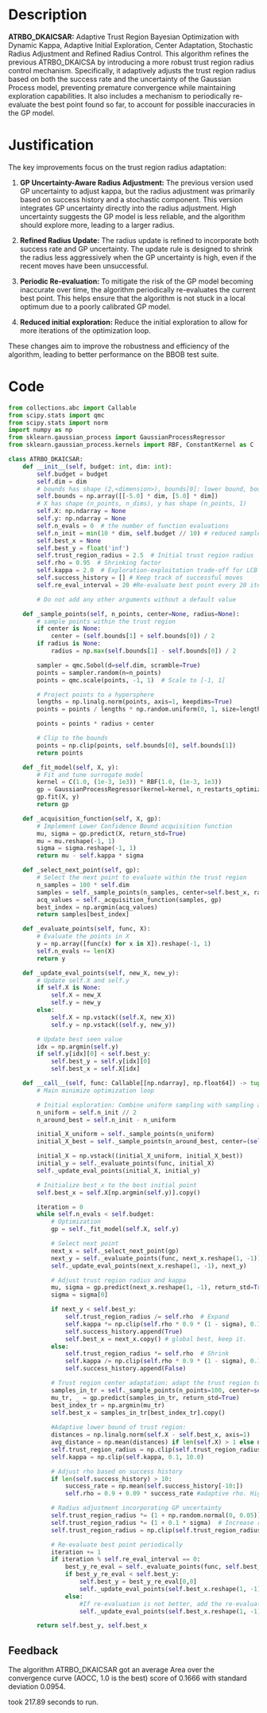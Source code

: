 # Description
**ATRBO_DKAICSAR:** Adaptive Trust Region Bayesian Optimization with Dynamic Kappa, Adaptive Initial Exploration, Center Adaptation, Stochastic Radius Adjustment and Refined Radius Control. This algorithm refines the previous ATRBO_DKAICSA by introducing a more robust trust region radius control mechanism. Specifically, it adaptively adjusts the trust region radius based on both the success rate and the uncertainty of the Gaussian Process model, preventing premature convergence while maintaining exploration capabilities. It also includes a mechanism to periodically re-evaluate the best point found so far, to account for possible inaccuracies in the GP model.

# Justification
The key improvements focus on the trust region radius adaptation:

1.  **GP Uncertainty-Aware Radius Adjustment:** The previous version used GP uncertainty to adjust kappa, but the radius adjustment was primarily based on success history and a stochastic component. This version integrates GP uncertainty directly into the radius adjustment. High uncertainty suggests the GP model is less reliable, and the algorithm should explore more, leading to a larger radius.

2.  **Refined Radius Update:** The radius update is refined to incorporate both success rate and GP uncertainty. The update rule is designed to shrink the radius less aggressively when the GP uncertainty is high, even if the recent moves have been unsuccessful.

3.  **Periodic Re-evaluation:** To mitigate the risk of the GP model becoming inaccurate over time, the algorithm periodically re-evaluates the current best point. This helps ensure that the algorithm is not stuck in a local optimum due to a poorly calibrated GP model.

4. **Reduced initial exploration:** Reduce the initial exploration to allow for more iterations of the optimization loop.

These changes aim to improve the robustness and efficiency of the algorithm, leading to better performance on the BBOB test suite.

# Code
```python
from collections.abc import Callable
from scipy.stats import qmc
from scipy.stats import norm
import numpy as np
from sklearn.gaussian_process import GaussianProcessRegressor
from sklearn.gaussian_process.kernels import RBF, ConstantKernel as C

class ATRBO_DKAICSAR:
    def __init__(self, budget: int, dim: int):
        self.budget = budget
        self.dim = dim
        # bounds has shape (2,<dimension>), bounds[0]: lower bound, bounds[1]: upper bound
        self.bounds = np.array([[-5.0] * dim, [5.0] * dim])
        # X has shape (n_points, n_dims), y has shape (n_points, 1)
        self.X: np.ndarray = None
        self.y: np.ndarray = None
        self.n_evals = 0  # the number of function evaluations
        self.n_init = min(10 * dim, self.budget // 10) # reduced samples for initial exploration
        self.best_x = None
        self.best_y = float('inf')
        self.trust_region_radius = 2.5  # Initial trust region radius
        self.rho = 0.95  # Shrinking factor
        self.kappa = 2.0  # Exploration-exploitation trade-off for LCB
        self.success_history = [] # Keep track of successful moves
        self.re_eval_interval = 20 #Re-evaluate best point every 20 iterations

        # Do not add any other arguments without a default value

    def _sample_points(self, n_points, center=None, radius=None):
        # sample points within the trust region
        if center is None:
            center = (self.bounds[1] + self.bounds[0]) / 2
        if radius is None:
            radius = np.max(self.bounds[1] - self.bounds[0]) / 2

        sampler = qmc.Sobol(d=self.dim, scramble=True)
        points = sampler.random(n=n_points)
        points = qmc.scale(points, -1, 1)  # Scale to [-1, 1]

        # Project points to a hypersphere
        lengths = np.linalg.norm(points, axis=1, keepdims=True)
        points = points / lengths * np.random.uniform(0, 1, size=lengths.shape) ** (1 / self.dim)

        points = points * radius + center

        # Clip to the bounds
        points = np.clip(points, self.bounds[0], self.bounds[1])
        return points

    def _fit_model(self, X, y):
        # Fit and tune surrogate model
        kernel = C(1.0, (1e-3, 1e3)) * RBF(1.0, (1e-3, 1e3))
        gp = GaussianProcessRegressor(kernel=kernel, n_restarts_optimizer=5, random_state=42)
        gp.fit(X, y)
        return gp

    def _acquisition_function(self, X, gp):
        # Implement Lower Confidence Bound acquisition function
        mu, sigma = gp.predict(X, return_std=True)
        mu = mu.reshape(-1, 1)
        sigma = sigma.reshape(-1, 1)
        return mu - self.kappa * sigma

    def _select_next_point(self, gp):
        # Select the next point to evaluate within the trust region
        n_samples = 100 * self.dim
        samples = self._sample_points(n_samples, center=self.best_x, radius=self.trust_region_radius)
        acq_values = self._acquisition_function(samples, gp)
        best_index = np.argmin(acq_values)
        return samples[best_index]

    def _evaluate_points(self, func, X):
        # Evaluate the points in X
        y = np.array([func(x) for x in X]).reshape(-1, 1)
        self.n_evals += len(X)
        return y

    def _update_eval_points(self, new_X, new_y):
        # Update self.X and self.y
        if self.X is None:
            self.X = new_X
            self.y = new_y
        else:
            self.X = np.vstack((self.X, new_X))
            self.y = np.vstack((self.y, new_y))

        # Update best seen value
        idx = np.argmin(self.y)
        if self.y[idx][0] < self.best_y:
            self.best_y = self.y[idx][0]
            self.best_x = self.X[idx]

    def __call__(self, func: Callable[[np.ndarray], np.float64]) -> tuple[np.float64, np.array]:
        # Main minimize optimization loop

        # Initial exploration: Combine uniform sampling with sampling around the best seen point
        n_uniform = self.n_init // 2
        n_around_best = self.n_init - n_uniform

        initial_X_uniform = self._sample_points(n_uniform)
        initial_X_best = self._sample_points(n_around_best, center=(self.bounds[1] + self.bounds[0]) / 2, radius=np.max(self.bounds[1] - self.bounds[0]) / 4)

        initial_X = np.vstack((initial_X_uniform, initial_X_best))
        initial_y = self._evaluate_points(func, initial_X)
        self._update_eval_points(initial_X, initial_y)

        # Initialize best_x to the best initial point
        self.best_x = self.X[np.argmin(self.y)].copy()

        iteration = 0
        while self.n_evals < self.budget:
            # Optimization
            gp = self._fit_model(self.X, self.y)

            # Select next point
            next_x = self._select_next_point(gp)
            next_y = self._evaluate_points(func, next_x.reshape(1, -1))
            self._update_eval_points(next_x.reshape(1, -1), next_y)

            # Adjust trust region radius and kappa
            mu, sigma = gp.predict(next_x.reshape(1, -1), return_std=True)
            sigma = sigma[0]

            if next_y < self.best_y:
                self.trust_region_radius /= self.rho  # Expand
                self.kappa *= np.clip(self.rho * 0.9 * (1 - sigma), 0.1, 1.0) # Reduced kappa decrease, also consider GP's uncertainty
                self.success_history.append(True)
                self.best_x = next_x.copy() # global best, keep it.
            else:
                self.trust_region_radius *= self.rho  # Shrink
                self.kappa /= np.clip(self.rho * 0.9 * (1 - sigma), 0.1, 1.0) # increase kappa more when unsuccessful, also consider GP's uncertainty
                self.success_history.append(False)

            # Trust region center adaptation: adapt the trust region to the best point within the region
            samples_in_tr = self._sample_points(n_points=100, center=self.best_x, radius=self.trust_region_radius)
            mu_tr, _ = gp.predict(samples_in_tr, return_std=True)
            best_index_tr = np.argmin(mu_tr)
            self.best_x = samples_in_tr[best_index_tr].copy()
            
            #Adaptive lower bound of trust region:
            distances = np.linalg.norm(self.X - self.best_x, axis=1)
            avg_distance = np.mean(distances) if len(self.X) > 1 else np.max(self.bounds[1] - self.bounds[0]) / 10
            self.trust_region_radius = np.clip(self.trust_region_radius, min(1e-2, avg_distance), np.max(self.bounds[1] - self.bounds[0]) / 2)
            self.kappa = np.clip(self.kappa, 0.1, 10.0)

            # Adjust rho based on success history
            if len(self.success_history) > 10:
                success_rate = np.mean(self.success_history[-10:])
                self.rho = 0.9 + 0.09 * success_rate #adaptive rho. Higher success rate leads to higher rho, and thus slower shrinking.

            # Radius adjustment incorporating GP uncertainty
            self.trust_region_radius *= (1 + np.random.normal(0, 0.05)) #Stochastic expansion
            self.trust_region_radius *= (1 + 0.1 * sigma)  # Increase radius if uncertainty is high
            self.trust_region_radius = np.clip(self.trust_region_radius, 1e-3, np.max(self.bounds[1] - self.bounds[0]) / 2)

            # Re-evaluate best point periodically
            iteration += 1
            if iteration % self.re_eval_interval == 0:
                best_y_re_eval = self._evaluate_points(func, self.best_x.reshape(1, -1))
                if best_y_re_eval < self.best_y:
                    self.best_y = best_y_re_eval[0,0]
                    self._update_eval_points(self.best_x.reshape(1, -1), best_y_re_eval)
                else:
                    #If re-evaluation is not better, add the re-evaluated point to dataset to improve GP
                    self._update_eval_points(self.best_x.reshape(1, -1), best_y_re_eval)

        return self.best_y, self.best_x
```
## Feedback
 The algorithm ATRBO_DKAICSAR got an average Area over the convergence curve (AOCC, 1.0 is the best) score of 0.1666 with standard deviation 0.0954.

took 217.89 seconds to run.